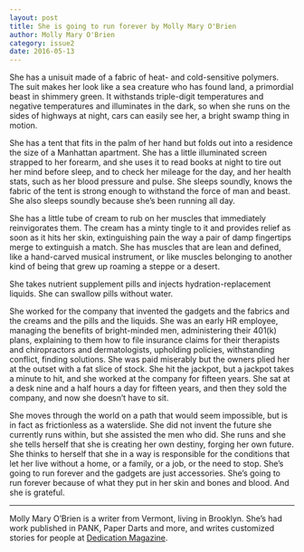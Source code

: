 ```yaml
---
layout: post
title: She is going to run forever by Molly Mary O'Brien
author: Molly Mary O'Brien
category: issue2
date: 2016-05-13
---
```


She has a unisuit made of a fabric of heat- and cold-sensitive polymers. The suit makes her look like a sea creature who has found land, a primordial beast in shimmery green. It withstands triple-digit temperatures and negative temperatures and illuminates in the dark, so when she runs on the sides of highways at night, cars can easily see her, a bright swamp thing in motion.

She has a tent that fits in the palm of her hand but folds out into a residence the size of a Manhattan apartment. She has a little illuminated screen strapped to her forearm, and she uses it to read books at night to tire out her mind before sleep, and to check her mileage for the day, and her health stats, such as her blood pressure and pulse. She sleeps soundly, knows the fabric of the tent is strong enough to withstand the force of man and beast. She also sleeps soundly because she’s been running all day.

She has a little tube of cream to rub on her muscles that immediately reinvigorates them. The cream has a minty tingle to it and provides relief as soon as it hits her skin, extinguishing pain the way a pair of damp fingertips merge to extinguish a match. She has muscles that are lean and defined, like a hand-carved musical instrument, or like muscles belonging to another kind of being that grew up roaming a steppe or a desert.

She takes nutrient supplement pills and injects hydration-replacement liquids. She can swallow pills without water.

She worked for the company that invented the gadgets and the fabrics and the creams and the pills and the liquids. She was an early HR employee, managing the benefits of bright-minded men, administering their 401(k) plans, explaining to them how to file insurance claims for their therapists and chiropractors and dermatologists, upholding policies, withstanding conflict, finding solutions. She was paid miserably but the owners plied her at the outset with a fat slice of stock. She hit the jackpot, but a jackpot takes a minute to hit, and she worked at the company for fifteen years. She sat at a desk nine and a half hours a day for fifteen years, and then they sold the company, and now she doesn’t have to sit.

She moves through the world on a path that would seem impossible, but is in fact as frictionless as a waterslide. She did not invent the future she currently runs within, but she assisted the men who did. She runs and she she tells herself that she is creating her own destiny, forging her own future. She thinks to herself that she in a way is responsible for the conditions that let her live without a home, or a family, or a job, or the need to stop. She’s going to run forever and the gadgets are just accessories. She’s going to run forever because of what they put in her skin and bones and blood. And she is grateful.

___

Molly Mary O’Brien is a writer from Vermont, living in Brooklyn. She’s had work published in PANK, Paper Darts and more, and writes customized stories for people at [Dedication Magazine](http://dedicationmag.tumblr.com).
